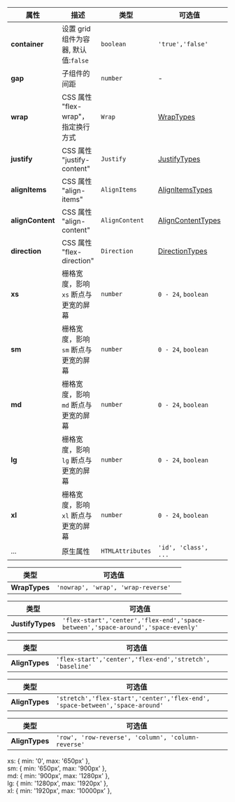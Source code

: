 <playground
  title="默认的"
  name="ex-grid-default"
/>

<playground 
  title="流体布局" 
  desc="容器的自动换行与缩放"
  name="ex-grid-fluid"
 />

<playground 
  title="响应式布局" 
  desc="在不同屏幕宽度下自动使用不同布局方式"
  name="ex-grid-responsive"
 />

<playground 
  title="隐藏元素" 
  desc="当单位大小为 0 时会自动隐藏当前元素"
  name="ex-grid-hidden"
 />

<playground 
  title="自动宽度" 
  desc="自动分配剩余宽度"
  name="ex-grid-auto"
 />

<attributes>

<attributes-title title="Grid Props" />

| 属性             | 描述                                 | 类型             | 可选值                                  | 默认值       |
| ---------------- | ------------------------------------ | ---------------- | --------------------------------------- | ------------ |
| **container**    | 设置 grid 组件为容器, 默认值:`false` | `boolean`        | `'true','false'`                        | `false`      |
| **gap**          | 子组件的间距                         | `number`         | -                                       | `0`          |
| **wrap**         | CSS 属性 "flex-wrap"，指定换行方式   | `Wrap`           | [WrapTypes](#wrapTypes)                 | `wrap`       |
| **justify**      | CSS 属性 "justify-content"           | `Justify`        | [JustifyTypes](#justifyTypes)           | `flex-start` |
| **alignItems**   | CSS 属性 "align-items"               | `AlignItems`     | [AlignItemsTypes](#alignitemsTypes)     | `stretch`    |
| **alignContent** | CSS 属性 "align-content"             | `AlignContent`   | [AlignContentTypes](#aligncontentTypes) | `flex-start` |
| **direction**    | CSS 属性 "flex-direction"            | `Direction`      | [DirectionTypes](#directionTypes)       | `row`        |
| **xs**           | 栅格宽度，影响 `xs` 断点与更宽的屏幕 | `number`         | `0 - 24`, `boolean`                     | `false`      |
| **sm**           | 栅格宽度，影响 `sm` 断点与更宽的屏幕 | `number`         | `0 - 24`, `boolean`                     | `false`      |
| **md**           | 栅格宽度，影响 `md` 断点与更宽的屏幕 | `number`         | `0 - 24`, `boolean`                     | `false`      |
| **lg**           | 栅格宽度，影响 `lg` 断点与更宽的屏幕 | `number`         | `0 - 24`, `boolean`                     | `false`      |
| **xl**           | 栅格宽度，影响 `xl` 断点与更宽的屏幕 | `number`         | `0 - 24`, `boolean`                     | `false`      |
| ...              | 原生属性                             | `HTMLAttributes` | `'id', 'class', ...`                    | -            |

</attributes>

<attributes>
  
<attributes-title title="WrapTypes" />

| 类型          | 可选值                             |     |
| ------------- | ---------------------------------- | --- |
| **WrapTypes** | `'nowrap', 'wrap', 'wrap-reverse'` |     |

</attributes>

<attributes>

<attributes-title title="JustifyTypes" />

| 类型             | 可选值                                                                           |     |
| ---------------- | -------------------------------------------------------------------------------- | --- |
| **JustifyTypes** | `'flex-start','center','flex-end','space-between','space-around','space-evenly'` |     |

</attributes>

<attributes>

<attributes-title title="AlignTypes" />

| 类型           | 可选值                                                   |     |
| -------------- | -------------------------------------------------------- | --- |
| **AlignTypes** | `'flex-start','center','flex-end','stretch', 'baseline'` |     |

</attributes>

<attributes>

<attributes-title title="AlignContentTypes" />

| 类型           | 可选值                                                                       |     |
| -------------- | ---------------------------------------------------------------------------- | --- |
| **AlignTypes** | `'stretch','flex-start','center','flex-end', 'space-between','space-around'` |     |

</attributes>

<attributes>

<attributes-title title="DirectionTypes" />

| 类型           | 可选值                                             |     |
| -------------- | -------------------------------------------------- | --- |
| **AlignTypes** | `'row', 'row-reverse', 'column', 'column-reverse'` |     |

</attributes>

<attributes>

<attributes-title title="断点值" />

<fe-card>
  
<fe-code block>
xs: { min: '0', max: '650px' },
<br/>
sm: { min: '650px', max: '900px' },
<br/>
md: { min: '900px', max: '1280px' },
<br/>
lg: { min: '1280px', max: '1920px' },
<br/>
xl: { min: '1920px', max: '10000px' },

</fe-code>

</fe-card>

</attributes>
